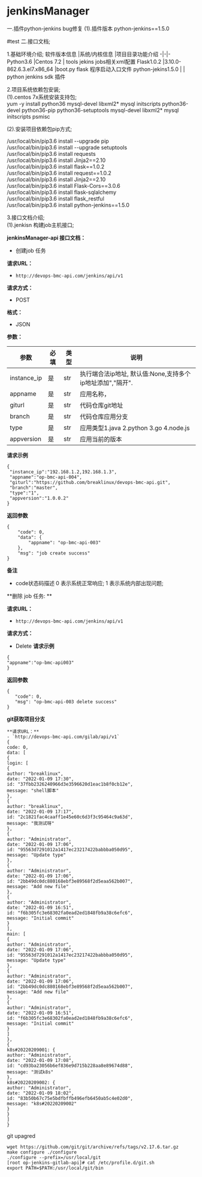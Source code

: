 # jenkinsManager
一.插件python-jenkins bug修复
(1).插件版本 python-jenkins==1.5.0
               
#test 
二.接口文档;

1.基础环境介绍;
   软件版本信息  |系统/内核信息 |项目目录功能介绍
  -|-|-
  Python3.6     |Centos 7.2 | tools jekins jobs相关xml配置
  Flask1.0.2    |3.10.0-862.6.3.el7.x86_64  |boot.py flask 程序启动入口文件
  python-jekins1.5.0   |           | python jenkins sdk 插件


2.项目系统依赖包安装;  
  (1).centos 7x系统安装支持包;  
   yum -y install python36 mysql-devel libxml2* mysql initscripts python36-devel python36-pip python36-setuptools mysql-devel libxml2*      mysql initscripts psmisc  
   
   
   (2).安装项目依赖包pip方式;  
   
   /usr/local/bin/pip3.6 install --upgrade pip  
   /usr/local/bin/pip3.6 install --upgrade setuptools  
   /usr/local/bin/pip3.6 install requests  
   /usr/local/bin/pip3.6 install Jinja2==2.10  
   /usr/local/bin/pip3.6 install flask==1.0.2  
    /usr/local/bin/pip3.6 install request==1.0.2  
    /usr/local/bin/pip3.6 install Jinja2==2.10  
    /usr/local/bin/pip3.6 install Flask-Cors==3.0.6  
    /usr/local/bin/pip3.6 install flask-sqlalchemy  
    /usr/local/bin/pip3.6 install flask_restful  
    /usr/local/bin/pip3.6 install  python-jenkins==1.5.0
    
3.接口文档介绍;  
(1).jenkisn 构建job主机接口;  

**jenkinsManager-api 接口文档：** 

- 创建job 任务

**请求URL：** 
- ` http://devops-bmc-api.com/jenkins/api/v1 `
  
**请求方式：**
- POST  

**格式：**  
- JSON  

**参数：** 

|参数   |必填   |类型   |说明   |
| ------------  | ------------ | ------------ | ------------ |
| instance_ip    |是   |str   |执行端合法ip地址, 默认值:None,支持多个ip地址添加","隔开".
| appname       |是   |str    |应用名称，
| giturl        |是   |str    |代码仓库git地址
| branch        |是   |str    |代码仓库应用分支
| type          |是   |str    |应用类型1.java 2.python 3.go 4.node.js
| appversion    |是   |str    |应用当前的版本
 **请求示例**
```
{
 "instance_ip":"192.168.1.2,192.168.1.3",  	 
 "appname":"op-bmc-api-004",
 "giturl":"https://github.com/breaklinux/devops-bmc-api.git",
 "branch":"master",
 "type":"1",
 "appversion":"1.0.0.2"
}
```
 **返回参数**
```
{
    "code": 0,
    "data": {
        "appname": "op-bmc-api-003"
    },
    "msg": "job create success"
}
```

 **备注** 

- code状态码描述
  0 表示系统正常响应;
  1 表示系统内部出现问题;  
 
**删除 job 任务: **

**请求URL：** 
- `http://devops-bmc-api.com/jenkins/api/v1 `
  
**请求方式：**
- Delete 
 **请求示例**
 ```
{
 "appname":"op-bmc-api003"
 }
```
 **返回参数**
 ```
{
    "code": 0,
    "msg": "op-bmc-api-003 delete success"
}
```

**git获取项目分支**
```
**请求URL：** 
- `http://devops-bmc-api.com/gilab/api/v1`
{
code: 0,
data: [
{
login: [
{
author: "breaklinux",
date: "2022-01-09 17:30",
id: "37fbb2326240966d3e3596620d1eac1b8f0cb12e",
message: "shell脚本"
},
{
author: "breaklinux",
date: "2022-01-09 17:17",
id: "2c1821fac4caaff1e45e60c6d3f3c95464c9a63d",
message: "我测试呀"
},
{
author: "Administrator",
date: "2022-01-09 17:06",
id: "95563d7291012a1417ec23217422babbba050d95",
message: "Update type"
},
{
author: "Administrator",
date: "2022-01-09 17:06",
id: "2bb49dc0dc880168ebf3e89568f2d5eaa562b007",
message: "Add new file"
},
{
author: "Administrator",
date: "2022-01-09 16:51",
id: "f6b305fc3e68302fa0ead2ed1848fb9a38c6efc6",
message: "Initial commit"
}
],
main: [
{
author: "Administrator",
date: "2022-01-09 17:06",
id: "95563d7291012a1417ec23217422babbba050d95",
message: "Update type"
},
{
author: "Administrator",
date: "2022-01-09 17:06",
id: "2bb49dc0dc880168ebf3e89568f2d5eaa562b007",
message: "Add new file"
},
{
author: "Administrator",
date: "2022-01-09 16:51",
id: "f6b305fc3e68302fa0ead2ed1848fb9a38c6efc6",
message: "Initial commit"
}
]
},
{
k8s#20220209001: {
author: "Administrator",
date: "2022-01-09 17:08",
id: "cd93ba23056b6ef836e9d715b228aa8e89674d88",
message: "测试k8s"
},
k8s#20220209002: {
author: "Administrator",
date: "2022-01-09 18:02",
id: "83b50b67c75e5bdfbffb496efb6450ab5c4e02d0",
message: "k8s#20220209002"
}
}
]
}
```

git upagred

```
wget https://github.com/git/git/archive/refs/tags/v2.17.6.tar.gz
make configure ./configure 
./configure --prefix=/usr/local/git
[root op-jenkins-gitlab-api]# cat /etc/profile.d/git.sh 
export PATH=$PATH:/usr/local/git/bin
```
